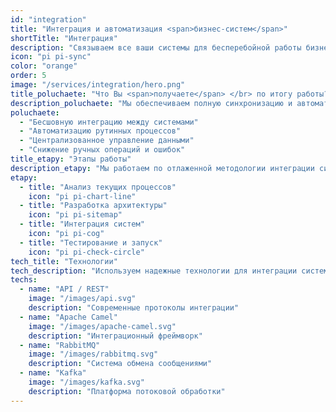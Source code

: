 ```yaml
---
id: "integration"
title: "Интеграция и автоматизация <span>бизнес-систем</span>"
shortTitle: "Интеграция"
description: "Связываем все ваши системы для бесперебойной работы бизнеса"
icon: "pi pi-sync"
color: "orange"
order: 5
image: "/services/integration/hero.png"
title_poluchaete: "Что Вы <span>получаете</span> </br> по итогу работы?"
description_poluchaete: "Мы обеспечиваем полную синхронизацию и автоматизацию ваших бизнес-процессов:"
poluchaete:
  - "Бесшовную интеграцию между системами"
  - "Автоматизацию рутинных процессов"
  - "Централизованное управление данными"
  - "Снижение ручных операций и ошибок"
title_etapy: "Этапы работы"
description_etapy: "Мы работаем по отлаженной методологии интеграции систем"
etapy:
  - title: "Анализ текущих процессов"
    icon: "pi pi-chart-line"
  - title: "Разработка архитектуры"
    icon: "pi pi-sitemap"
  - title: "Интеграция систем"
    icon: "pi pi-cog"
  - title: "Тестирование и запуск"
    icon: "pi pi-check-circle"
tech_title: "Технологии"
tech_description: "Используем надежные технологии для интеграции систем"
techs:
  - name: "API / REST"
    image: "/images/api.svg"
    description: "Современные протоколы интеграции"
  - name: "Apache Camel"
    image: "/images/apache-camel.svg"
    description: "Интеграционный фреймворк"
  - name: "RabbitMQ"
    image: "/images/rabbitmq.svg"
    description: "Система обмена сообщениями"
  - name: "Kafka"
    image: "/images/kafka.svg"
    description: "Платформа потоковой обработки"
---
```

